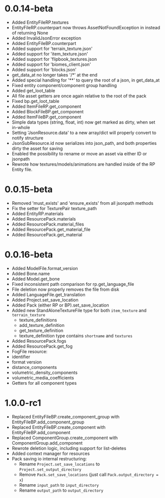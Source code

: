 # 0.0.14-beta
 - Added EntityFileRP.textures
 - EntityFileRP.counterpart now throws AssetNotFoundException in instead of returning None
 - Added InvalidJsonError exception
 - Added EntityFileBP.counterpart
 - Added support for 'terrain_texture.json'
 - Added support for 'item_texture.json'
 - Added support for 'flipbook_textures.json
 - Added support for 'biomes_client.json'
 - Added support for 'blocks.json'
 - get_data_at no longer takes '/*' at the end
 - Added special handling for '**' to query the root of a json, in get_data_at
 - Fixed entity component/component group handling
 - Added get_loot_table
 - All file asset getters are once again relative to the root of the pack
 - Fixed bp.get_loot_table
 - Added ItemFileRP.get_component
 - Added BlockFileBP.get_component
 - Added ItemFileBP.get_component
 - Simple data types (string, float, int) now get marked as dirty, when set in-whole
 - Setting 'JsonResource.data' to a new array/dict will properly convert to notify structure
 - JsonSubResource.id now serializes into json_path, and both properties dirty the asset for saving
 - Enabled the possibility to rename or move an asset via either ID or jsonpath
 - Rewrote how textures/models/animations are handled inside of the RP Entity file.

# 0.0.15-beta
 - Removed 'must_exists' and 'ensure_exists' from all jsonpath methods
 - Fix the setter for TexturePair texture_path
 - Added EntityRP.materials
 - Added ResourcePack.materials
 - Added ResourcePack.material_files
 - Added ResourcePack.get_material_file
 - Added ResourcePack.get_material

# 0.0.16-beta
 - Added ModelFile.format_version
 - Added Bone.name
 - Added Model.get_bone
 - Fixed inconsistent path comparison for rp.get_language_file
 - File deletion now properly removes the file from disk
 - Added LanguageFile.get_translation
 - Added Project.set_save_location
 - Added Pack (either RP or BP).set_save_location
 - Added new StandAloneTextureFile type for both `item_texture` and `terrain_texture`
   - texture_definitions
   - add_texture_definition
   - get_texture_definition
   - texture_definition type contains `shortname` and `textures`
 - Added ResourcePack.fogs
 - Added ResourcePack.get_fog
 - FogFile resource:
  - identifier
  - format version
  - distance_components
  - volumetric_density_components
  - volumetric_media_coefficients
  - Getters for all component types

# 1.0.0-rc1
 - Replaced EntityFileBP.create_component_group with EntityFileBP.add_component_group
 - Replaced EntityFileBP.create_component with EntityFileBP.add_component
 - Replaced ComponentGroup.create_component with ComponentGroup.add_component
 - Rewrote deletion logic, including support for list-deletes
 - Added context manager for resources
 - Pack saving io internal restructuring:
    - Rename `Project.set_save_locations` to `Project.set_output_directory`
    - Remove `Pack.set_save_locations` (just call `Pack.output_directory = x`)
    - Rename `input_path` to `input_directory`
    - Rename `output_path` to `output_directory`
